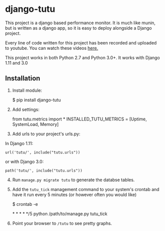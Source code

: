 # django-tutu

This project is a django based performance monitor. It is much like munin, but is written as a django app, so it is easy to deploy alongside a Django project.

Every line of code written for this project has been recorded and uploaded to youtube. You can watch these videos [here.](https://www.youtube.com/playlist?list=PLhcom2KQ70q9KN0ZcbWMNCFLTZvGw_DAx)

This project works in both Python 2.7 and Python 3.0+. It works with Django 1.11 and 3.0

## Installation

1. Install module:
    
    $ pip install django-tutu

2. Add settings:

    from tutu.metrics import *
    INSTALLED_TUTU_METRICS = [Uptime, SystemLoad, Memory]
    
3. Add urls to your project's urls.py:

In Django 1.11:

    url('tutu/', include("tutu.urls"))
    
or with Django 3.0:

    path('tutu/', include("tutu.urls"))
    
4. Run `manage.py migrate tutu` to generate the databse tables.

5. Add the `tutu_tick` management command to your system's crontab and have it run every 5 minutes (or however often you would like)

    $ crontab -e
    
    \* \* \* \* \*/5 python /path/to/manage.py tutu_tick
    
6. Point your browser to `/tutu` to see pretty graphs.
